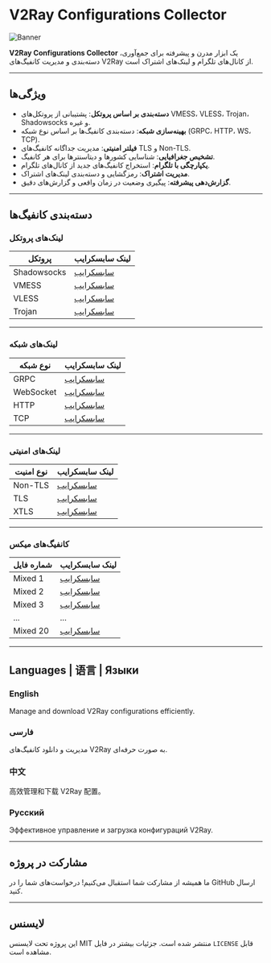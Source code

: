 # V2Ray Configurations Collector

![Banner](https://via.placeholder.com/1200x300?text=V2Ray+Configurations+Collector)

**V2Ray Configurations Collector** یک ابزار مدرن و پیشرفته برای جمع‌آوری، دسته‌بندی و مدیریت کانفیگ‌های V2Ray از کانال‌های تلگرام و لینک‌های اشتراک است.

---

## ویژگی‌ها

- **دسته‌بندی بر اساس پروتکل**: پشتیبانی از پروتکل‌های VMESS، VLESS، Trojan، Shadowsocks و غیره.
- **بهینه‌سازی شبکه**: دسته‌بندی کانفیگ‌ها بر اساس نوع شبکه (GRPC، HTTP، WS، TCP).
- **فیلتر امنیتی**: مدیریت جداگانه کانفیگ‌های TLS و Non-TLS.
- **تشخیص جغرافیایی**: شناسایی کشورها و دیتاسنترها برای هر کانفیگ.
- **یکپارچگی با تلگرام**: استخراج کانفیگ‌های جدید از کانال‌های تلگرام.
- **مدیریت اشتراک**: رمزگشایی و دسته‌بندی لینک‌های اشتراک.
- **گزارش‌دهی پیشرفته**: پیگیری وضعیت در زمان واقعی و گزارش‌های دقیق.

---

## دسته‌بندی کانفیگ‌ها

### لینک‌های پروتکل
| پروتکل       | لینک سابسکرایب                                                                          |
|--------------|--------------------------------------------------------------------------------------|
| Shadowsocks  | [سابسکرایب](https://raw.githubusercontent.com/PlanAsli/configs-collector-v2ray/refs/heads/main/sub/protocols/shadowsocks.txt) |
| VMESS        | [سابسکرایب](https://raw.githubusercontent.com/PlanAsli/configs-collector-v2ray/refs/heads/main/sub/protocols/vmess.txt)         |
| VLESS        | [سابسکرایب](https://raw.githubusercontent.com/PlanAsli/configs-collector-v2ray/refs/heads/main/sub/protocols/vless.txt)         |
| Trojan       | [سابسکرایب](https://raw.githubusercontent.com/PlanAsli/configs-collector-v2ray/refs/heads/main/sub/protocols/trojan.txt)         |

---

### لینک‌های شبکه
| نوع شبکه      | لینک سابسکرایب                                                                          |
|---------------|--------------------------------------------------------------------------------------|
| GRPC          | [سابسکرایب](https://raw.githubusercontent.com/PlanAsli/configs-collector-v2ray/refs/heads/main/sub/networks/grpc.txt)          |
| WebSocket     | [سابسکرایب](https://raw.githubusercontent.com/PlanAsli/configs-collector-v2ray/refs/heads/main/sub/networks/ws.txt)            |
| HTTP          | [سابسکرایب](https://raw.githubusercontent.com/PlanAsli/configs-collector-v2ray/refs/heads/main/sub/networks/xhttp.txt)         |
| TCP           | [سابسکرایب](https://raw.githubusercontent.com/PlanAsli/configs-collector-v2ray/refs/heads/main/sub/networks/tcp.txt)           |

---

### لینک‌های امنیتی
| نوع امنیت      | لینک سابسکرایب                                                                          |
|----------------|--------------------------------------------------------------------------------------|
| Non-TLS        | [سابسکرایب](https://raw.githubusercontent.com/PlanAsli/configs-collector-v2ray/refs/heads/main/sub/security/nontls.txt)       |
| TLS            | [سابسکرایب](https://raw.githubusercontent.com/PlanAsli/configs-collector-v2ray/refs/heads/main/sub/security/tls.txt)          |
| XTLS           | [سابسکرایب](https://raw.githubusercontent.com/PlanAsli/configs-collector-v2ray/refs/heads/main/sub/security/xtls.txt)         |

---

### کانفیگ‌های میکس
| شماره فایل | لینک سابسکرایب                                                                          |
|------------|--------------------------------------------------------------------------------------|
| Mixed 1    | [سابسکرایب](https://raw.githubusercontent.com/PlanAsli/configs-collector-v2ray/refs/heads/main/sub/splitted/mixed_1.txt)         |
| Mixed 2    | [سابسکرایب](https://raw.githubusercontent.com/PlanAsli/configs-collector-v2ray/refs/heads/main/sub/splitted/mixed_2.txt)         |
| Mixed 3    | [سابسکرایب](https://raw.githubusercontent.com/PlanAsli/configs-collector-v2ray/refs/heads/main/sub/splitted/mixed_3.txt)         |
| ...        | ...                                                                                   |
| Mixed 20   | [سابسکرایب](https://raw.githubusercontent.com/PlanAsli/configs-collector-v2ray/refs/heads/main/sub/splitted/mixed_20.txt)        |

---

## Languages | 语言 | Языки

### English
Manage and download V2Ray configurations efficiently.

### فارسی
مدیریت و دانلود کانفیگ‌های V2Ray به صورت حرفه‌ای.

### 中文
高效管理和下载 V2Ray 配置。

### Русский
Эффективное управление и загрузка конфигураций V2Ray.

---

## مشارکت در پروژه

ما همیشه از مشارکت شما استقبال می‌کنیم! درخواست‌های شما را در GitHub ارسال کنید.

---

## لایسنس

این پروژه تحت لایسنس MIT منتشر شده است. جزئیات بیشتر در فایل `LICENSE` قابل مشاهده است.
